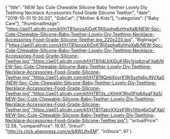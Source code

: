 {
	"title": "NEW 5pc Cute Chewable Silicone  Baby Teether Lovely Diy Teething Necklace Accessories Food Grade Silicone Teether",
	"date": "2018-10-31 10:30:20",
	"SubCat": ["Mother & Kids"],
	"categories": ["Baby Care"],
	"thumbnailImage": "https://ae01.alicdn.com/kf/HTB1pnzaXiDxK1RjSsphq6zHrpXaB/NEW-5pc-Cute-Chewable-Silicone-Baby-Teether-Lovely-Diy-Teething-Necklace-Accessories-Food-Grade-Silicone-Teether.jpg_220x220.jpg",
	"BigImage": ["https://ae01.alicdn.com/kf/HTB1pnzaXiDxK1RjSsphq6zHrpXaB/NEW-5pc-Cute-Chewable-Silicone-Baby-Teether-Lovely-Diy-Teething-Necklace-Accessories-Food-Grade-Silicone-Teether.jpg","https://ae01.alicdn.com/kf/HTB1l4LbXjDuK1Rjy1zjq6zraFXa8/NEW-5pc-Cute-Chewable-Silicone-Baby-Teether-Lovely-Diy-Teething-Necklace-Accessories-Food-Grade-Silicone-Teether.jpg","https://ae01.alicdn.com/kf/HTB19QnbXovrK1RjSszfq6xJNVXa5/NEW-5pc-Cute-Chewable-Silicone-Baby-Teether-Lovely-Diy-Teething-Necklace-Accessories-Food-Grade-Silicone-Teether.jpg","https://ae01.alicdn.com/kf/HTB13s_cXiHrK1Rjy0Flq6AsaFXa5/NEW-5pc-Cute-Chewable-Silicone-Baby-Teether-Lovely-Diy-Teething-Necklace-Accessories-Food-Grade-Silicone-Teether.jpg","https://ae01.alicdn.com/kf/HTB1TabcXXzsK1Rjy1Xbq6xOaFXal/NEW-5pc-Cute-Chewable-Silicone-Baby-Teether-Lovely-Diy-Teething-Necklace-Accessories-Food-Grade-Silicone-Teether.jpg"],
	"actualPrice": 12.58,
	"comparePrice": 19.97,
	"linkurl": "http://s.click.aliexpress.com/e/b8WUhyEM",
	"inStock": 97
}
